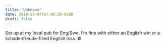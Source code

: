 ```yaml
---
title: "Unknown"
date: 2018-07-07T07:45:30-0600
draft: false
---
```


Set up at my local pub for Eng/Swe. I’m fine with either an English win or a schadenfreude-filled English loss. ⚽️
